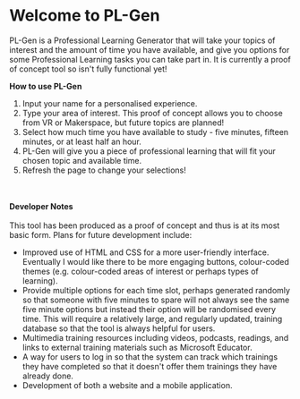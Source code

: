 # Welcome to PL-Gen
PL-Gen is a Professional Learning Generator that will take your topics of interest and the amount of time you have available, and give you options for some Professional Learning tasks you can take part in. It is currently a proof of concept tool so isn't fully functional yet!

<b>How to use PL-Gen</b>
<br>
<ol>
  <li>Input your name for a personalised experience.</li>
  <li>Type your area of interest. This proof of concept allows you to choose from VR or Makerspace, but future topics are planned!</li>
  <li>Select how much time you have available to study - five minutes, fifteen minutes, or at least half an hour.</li>
  <li>PL-Gen will give you a piece of professional learning that will fit your chosen topic and available time.</li>
  <li>Refresh the page to change your selections!</li>
</ol>
<br>
<br>
<b>Developer Notes</b>
<br>
<br>
This tool has been produced as a proof of concept and thus is at its most basic form. Plans for future development include:
<ul>
  <li>Improved use of HTML and CSS for a more user-friendly interface. Eventually I would like there to be more engaging buttons, colour-coded themes (e.g. colour-coded areas of interest or perhaps types of learning).</li>
  <li>Provide multiple options for each time slot, perhaps generated randomly so that someone with five minutes to spare will not always see the same five minute options but instead their option will be randomised every time. This will require a relatively large, and regularly updated, training database so that the tool is always helpful for users.</li>
  <li>Multimedia training resources including videos, podcasts, readings, and links to external training materials such as Microsoft Educator.</li>
  <li>A way for users to log in so that the system can track which trainings they have completed so that it doesn't offer them trainings they have already done.</li>
  <li>Development of both a website and a mobile application.</li>
</ul>
